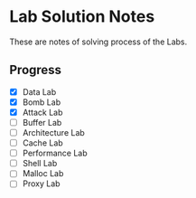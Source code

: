 # Lab Solution Notes

These are notes of solving process of the Labs.

## Progress

- [x] Data Lab
- [x] Bomb Lab
- [x] Attack Lab
- [ ] Buffer Lab
- [ ] Architecture Lab
- [ ] Cache Lab
- [ ] Performance Lab
- [ ] Shell Lab
- [ ] Malloc Lab
- [ ] Proxy Lab
